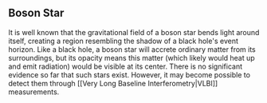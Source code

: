 ## Boson Star

It is well known that the gravitational field of a boson star bends light around itself, creating a region resembling the shadow of a black hole's event horizon. Like a black hole, a boson star will accrete ordinary matter from its surroundings, but its opacity means this matter (which likely would heat up and emit radiation) would be visible at its center. There is no significant evidence so far that such stars exist. However, it may become possible to detect them through [[Very Long Baseline Interferometry|VLBI]] measurements.